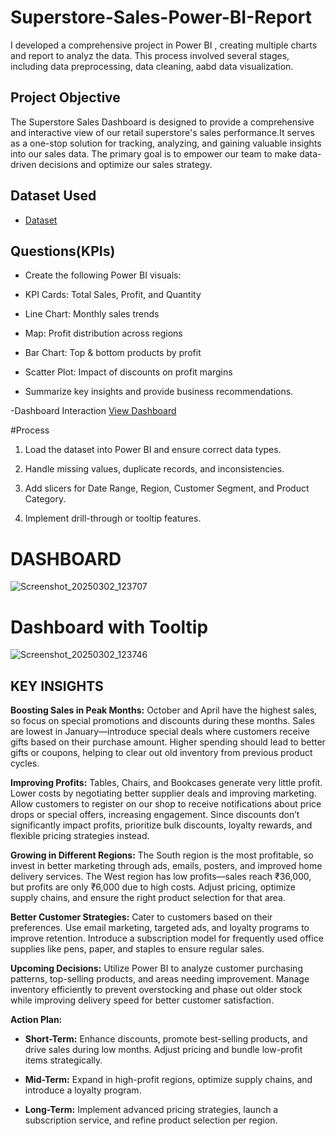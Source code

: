 #  Superstore-Sales-Power-BI-Report
I developed a comprehensive project in Power BI , creating multiple charts and report to analyz the data. This process involved several stages, including data preprocessing, data cleaning, aabd data visualization.
## Project Objective

The Superstore Sales Dashboard is designed to provide a comprehensive and interactive view of our retail superstore's sales performance.It serves as a one-stop solution for tracking, analyzing, and gaining valuable insights into our sales data. The primary goal is to empower our team to make data-driven decisions and optimize our sales strategy.

## Dataset Used

- <a href ="https://github.com/KratiSinghalK2/Superstore-Sales-Powe-BI-Report/blob/main/Superstore_Sales_Dataset%20(1).xlsx">Dataset</a>

## Questions(KPIs)
   
- Create the following Power BI visuals:
  
- KPI Cards: Total Sales, Profit, and Quantity
  
- Line Chart: Monthly sales trends
  
- Map: Profit distribution across regions
  
- Bar Chart: Top & bottom products by profit
  
- Scatter Plot: Impact of discounts on profit margins

- Summarize key insights and provide business recommendations.

-Dashboard Interaction <a href ="https://github.com/KratiSinghalK2/Superstore-Sales-Powe-BI-Report/blob/main/Superstore%20sales%20assignment.pbix"> View Dashboard </a>

 #Process
 
 1. Load the dataset into Power BI and ensure correct data types.
    
 2. Handle missing values, duplicate records, and inconsistencies.
  
 3. Add slicers for Date Range, Region, Customer Segment, and Product Category.
    
 4. Implement drill-through or tooltip features.

# DASHBOARD

![Screenshot_20250302_123707](https://github.com/user-attachments/assets/36f37dd6-6421-40c9-8055-81d5924a743e)

# Dashboard with Tooltip

![Screenshot_20250302_123746](https://github.com/user-attachments/assets/5034745e-deff-49f5-b817-989baeb8fcaa)


## KEY INSIGHTS

**Boosting Sales in Peak Months:** October and April have the highest sales, so focus on special promotions and discounts during these months. Sales are lowest in January—introduce special deals where customers receive gifts based on their purchase amount. Higher spending should lead to better gifts or coupons, helping to clear out old inventory from previous product cycles.  

**Improving Profits:** Tables, Chairs, and Bookcases generate very little profit. Lower costs by negotiating better supplier deals and improving marketing. Allow customers to register on our shop to receive notifications about price drops or special offers, increasing engagement. Since discounts don’t significantly impact profits, prioritize bulk discounts, loyalty rewards, and flexible pricing strategies instead.  

**Growing in Different Regions:** The South region is the most profitable, so invest in better marketing through ads, emails, posters, and improved home delivery services. The West region has low profits—sales reach ₹36,000, but profits are only ₹6,000 due to high costs. Adjust pricing, optimize supply chains, and ensure the right product selection for that area.  

**Better Customer Strategies:** Cater to customers based on their preferences. Use email marketing, targeted ads, and loyalty programs to improve retention. Introduce a subscription model for frequently used office supplies like pens, paper, and staples to ensure regular sales.  

**Upcoming Decisions:** Utilize Power BI to analyze customer purchasing patterns, top-selling products, and areas needing improvement. Manage inventory efficiently to prevent overstocking and phase out older stock while improving delivery speed for better customer satisfaction.  

**Action Plan:**  

- **Short-Term:** Enhance discounts, promote best-selling products, and drive sales during low months. Adjust pricing and bundle low-profit items strategically.
  
- **Mid-Term:** Expand in high-profit regions, optimize supply chains, and introduce a loyalty program.
  
- **Long-Term:** Implement advanced pricing strategies, launch a subscription service, and refine product selection per region.
